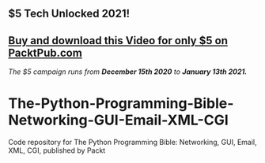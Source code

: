 ## $5 Tech Unlocked 2021!
[Buy and download this Video for only $5 on PacktPub.com](https://www.packtpub.com/product/the-python-programming-bible-networking-gui-email-xml-cgi-video/9781838559960)
-----
*The $5 campaign         runs from __December 15th 2020__ to __January 13th 2021.__*

# The-Python-Programming-Bible-Networking-GUI-Email-XML-CGI
Code repository for The Python Programming Bible: Networking, GUI, Email, XML, CGI, published by Packt

